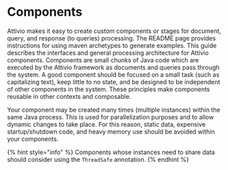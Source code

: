 # Components

Attivio makes it easy to create custom components or stages for document, query, and response \(to queries\) processing. The README page provides instructions for using maven archetypes to generate examples. This guide describes the interfaces and general processing architecture for Attivio components. Components are small chunks of Java code which are executed by the Attivio framework as documents and queries pass through the system. A good component should be focused on a small task \(such as capitalizing text\), keep little to no state, and be designed to be independent of other components in the system. These principles make components reusable in other contexts and composable.

Your component may be created many times \(multiple instances\) within the same Java process. This is used for parallelization purposes and to allow dynamic changes to take place. For this reason, static data, expensive startup/shutdown code, and heavy memory use should be avoided within your components. 

{% hint style="info" %}
Components whose instances need to share data should consider using the `ThreadSafe` annotation.
{% endhint %}



